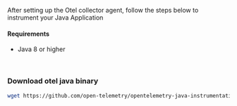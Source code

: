 After setting up the Otel collector agent, follow the steps below to instrument your Java Application

#### Requirements
- Java 8 or higher

&nbsp;

### Download otel java binary

```bash
wget https://github.com/open-telemetry/opentelemetry-java-instrumentation/releases/latest/download/opentelemetry-javaagent.jar
```

